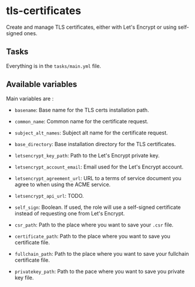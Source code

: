 # tls-certificates

Create and manage TLS certificates, either with Let's Encrypt or using
self-signed ones.

## Tasks

Everything is in the `tasks/main.yml` file.

## Available variables

Main variables are :

* `basename`:                  Base name for the TLS certs installation path.

* `common_name`:               Common name for the certificate request.

* `subject_alt_names`:         Subject alt name for the certificate request.

* `base_directory`:            Base installation directory for the TLS
                               certificates.

* `letsencrypt_key_path`:      Path to the Let's Encrypt private key.

* `letsencrypt_account_email`: Email used for the Let's Encrypt account.

* `letsencrypt_agreement_url`: URL to a terms of service document you agree to
                               when using the ACME service.

* `letsencrypt_api_url`:       TODO.

* `self_sign`:                 Boolean. If used, the role will use a self-signed
                               certificate instead of requesting one from Let's
                               Encrypt.

* `csr_path`:                  Path to the place where you want to save your
                               `.csr` file.

* `certificate_path`:          Path to the place where you want to save you
                               certificate file.

* `fullchain_path`:            Path to the place where you want to save your
                               fullchain certificate file.

* `privatekey_path`:           Path to the pace where you want to save you
                               private key file.
